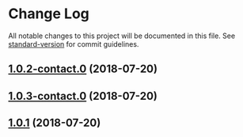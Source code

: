 # Change Log

All notable changes to this project will be documented in this file. See [standard-version](https://github.com/conventional-changelog/standard-version) for commit guidelines.

<a name="1.0.2-contact.0"></a>
## [1.0.2-contact.0](https://github.com/Evolvus/evolvus-sandstorm-apis/compare/v1.0.3-contact.0...v1.0.2-contact.0) (2018-07-20)



<a name="1.0.3-contact.0"></a>
## [1.0.3-contact.0](https://github.com/Evolvus/evolvus-sandstorm-apis/compare/v1.0.2...v1.0.3-contact.0) (2018-07-20)



<a name="1.0.1"></a>
## [1.0.1](https://github.com/Evolvus/evolvus-sandstorm-apis/compare/v1.0.2...v1.0.1) (2018-07-20)
